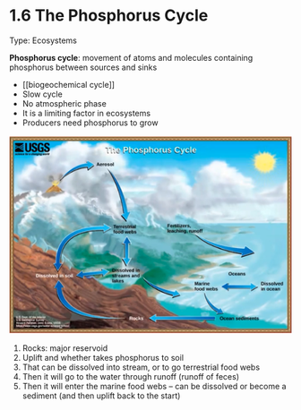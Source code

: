 # 1.6 The Phosphorus Cycle

Type: Ecosystems

**Phosphorus cycle**: movement of atoms and molecules containing phosphorus between sources and sinks
- [[biogeochemical cycle]]
- Slow cycle
- No atmospheric phase
- It is a limiting factor in ecosystems
- Producers need phosphorus to grow

![assets/1%206%20The%20Phosphorus%20Cycle%20c6d81ab081704d8386c177b4430071e2/Screen_Shot_2021-05-15_at_4.14.43_PM.png](../.assets/Screen_Shot_2021-05-15_at_4.14.43_PM.png)

1. Rocks: major reservoid
2. Uplift and whether takes phosphorus to soil
3. That can be dissolved into stream, or to go terrestrial food webs
4. Then it will go to the water through runoff (runoff of feces)
5. Then it will enter the marine food webs – can be dissolved or become a sediment (and then uplift back to the start)